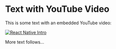 # Text with YouTube Video

This is some text with an embedded YouTube video:

[![React Native Intro]([https://img.youtube.com/vi/WxTQayGgJtA/0.jpg)](https://www.youtube.com/watch?v=WxTQayGgJtA](https://www.youtube.com/watch?v=ODLiJ2_CGXI)https://www.youtube.com/watch?v=ODLiJ2_CGXI)

More text follows...

